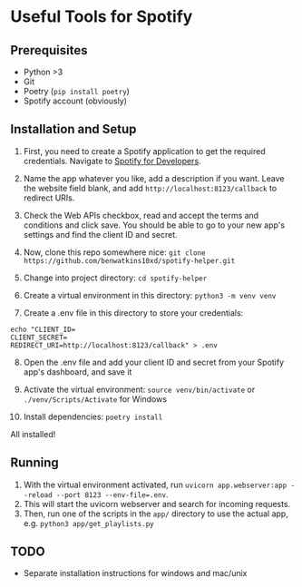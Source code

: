 # Useful Tools for Spotify

## Prerequisites

- Python >3
- Git
- Poetry (`pip install poetry`)
- Spotify account (obviously)

## Installation and Setup

1. First, you need to create a Spotify application to get the required credentials. Navigate to [Spotify for Developers](https://developer.spotify.com/dashboard/create).

2. Name the app whatever you like, add a description if you want. Leave the website field blank, and add `http://localhost:8123/callback` to redirect URIs.

3. Check the Web APIs checkbox, read and accept the terms and conditions and click save. You should be able to go to your new app's settings and find the client ID and secret.

4. Now, clone this repo somewhere nice: `git clone https://github.com/benwatkins10xd/spotify-helper.git`

5. Change into project directory: `cd spotify-helper`

6. Create a virtual environment in this directory: `python3 -m venv venv`

7. Create a .env file in this directory to store your credentials:

```shell
echo "CLIENT_ID=
CLIENT_SECRET=
REDIRECT_URI=http://localhost:8123/callback" > .env
```

8. Open the .env file and add your client ID and secret from your Spotify app's dashboard, and save it

9. Activate the virtual environment: `source venv/bin/activate` or `./venv/Scripts/Activate` for Windows

10. Install dependencies: `poetry install`

All installed!

## Running

1. With the virtual environment activated, run `uvicorn app.webserver:app --reload --port 8123 --env-file=.env`.
2. This will start the uvicorn webserver and search for incoming requests.
3. Then, run one of the scripts in the `app/` directory to use the actual app, e.g. `python3 app/get_playlists.py`

## TODO

- Separate installation instructions for windows and mac/unix
